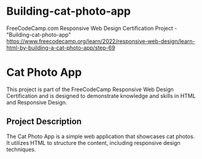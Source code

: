 # Building-cat-photo-app

FreeCodeCamp.com Responsive Web Design Certification Project - "Building-cat-photo-app" https://www.freecodecamp.org/learn/2022/responsive-web-design/learn-html-by-building-a-cat-photo-app/step-69
# Cat Photo App

This project is part of the FreeCodeCamp Responsive Web Design Certification and is designed to demonstrate knowledge and skills in HTML and Responsive Design.

## Project Description

The Cat Photo App is a simple web application that showcases cat photos. It utilizes HTML to structure the content, including responsive design techniques.

